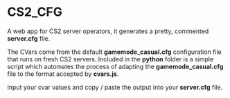 # CS2_CFG
A web app for CS2 server operators, it generates a pretty, commented **server.cfg** file.


The CVars come from the default **gamemode_casual.cfg** configuration file that runs on fresh CS2 servers.
Included in the **python** folder is a simple script which automates the process of adapting the **gamemode_casual.cfg** file to the format accepted by **cvars.js**.


Input your cvar values and copy / paste the output into your **server.cfg** file.
